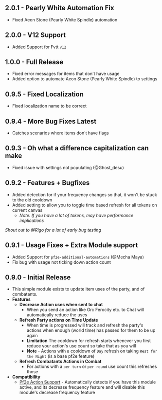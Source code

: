 ## 2.0.1 - Pearly White Automation Fix
- Fixed Aeon Stone (Pearly White Spindle) automation
## 2.0.0 - V12 Support
- Added Support for Fvtt `v12`
## 1.0.0 - Full Release
- Fixed error messages for items that don't have usage
- Added option to automate Aeon Stone (Pearly White Spindle) to settings
## 0.9.5 - Fixed Localization
- Fixed localization name to be correct
## 0.9.4 - More Bug Fixes Latest
- Catches scenarios where items don't have flags
## 0.9.3 - Oh what a difference capitalization can make
- Fixed issue with settings not populating (@Ghost_desu)
## 0.9.2 - Features + Bugfixes
- Added detection for if your frequency changes so that, it won't be stuck to the old cooldown
- Added setting to allow you to toggle time based refresh for all tokens on current canvas
  - _Note: If you have a lot of tokens, may have performance implications_

_Shout out to @Rigo for a lot of early bug testing_
## 0.9.1 - Usage Fixes + Extra Module support
- Added Support for `pf2e-additional-automations` (@Mecha Maya)
- Fix bug with usage not ticking down action count
## 0.9.0 - Initial Release
- This simple module exists to update item uses of the party, and of combatants.
- **Features**
  - **Decrease Action uses when sent to chat**
      - When you send an action like Orc Ferocity etc. to Chat will automatically reduce the uses
  - **Refresh Party actions on Time Update**
    - When time is progressed will track and refresh the party's actions when enough (world time) has passed for them to be up again
    - **Limitation** The cooldown for refresh starts whenever you first reduce your action's use count so take that as you will
    - **Note** - Actions with a cooldown of `Day` refresh on taking `Rest for the Night` (is a base pf2e feature)
  - **Refresh Combatants Actions in Combat**
    - For actions with a `per turn` or `per round` use count this refreshes those
- **Compatibility**
  - [Pf2e Action Support](https://github.com/reyzor1991/foundry-vtt-pf2e-action-support) - Automatically detects if you have this module active, and its decrease frequency feature and will disable this module's decrease frequency feature
